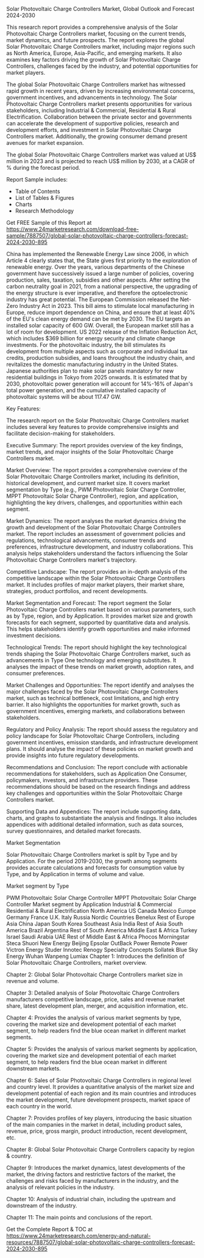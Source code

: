 Solar Photovoltaic Charge Controllers Market, Global Outlook and Forecast 2024-2030

This research report provides a comprehensive analysis of the Solar Photovoltaic Charge Controllers market, focusing on the current trends, market dynamics, and future prospects. The report explores the global Solar Photovoltaic Charge Controllers market, including major regions such as North America, Europe, Asia-Pacific, and emerging markets. It also examines key factors driving the growth of Solar Photovoltaic Charge Controllers, challenges faced by the industry, and potential opportunities for market players.

The global Solar Photovoltaic Charge Controllers market has witnessed rapid growth in recent years, driven by increasing environmental concerns, government incentives, and advancements in technology. The Solar Photovoltaic Charge Controllers market presents opportunities for various stakeholders, including Industrial & Commercial, Residential & Rural Electrification. Collaboration between the private sector and governments can accelerate the development of supportive policies, research and development efforts, and investment in Solar Photovoltaic Charge Controllers market. Additionally, the growing consumer demand present avenues for market expansion.

The global Solar Photovoltaic Charge Controllers market was valued at US$ million in 2023 and is projected to reach US$ million by 2030, at a CAGR of % during the forecast period.

Report Sample includes:
- Table of Contents
- List of Tables & Figures
- Charts
- Research Methodology

Get FREE Sample of this Report at https://www.24marketresearch.com/download-free-sample/7887507/global-solar-photovoltaic-charge-controllers-forecast-2024-2030-895

China has implemented the Renewable Energy Law since 2006, in which Article 4 clearly states that, the State gives first priority to the exploration of renewable energy. Over the years, various departments of the Chinese government have successively issued a large number of policies, covering production, sales, taxation, subsidies and other aspects. After setting the carbon neutrality goal in 2021, from a national perspective, the upgrading of the energy structure is ever imperative, and therefore the optoelectronic industry has great potential. The European Commission released the Net-Zero Industry Act in 2023. This bill aims to stimulate local manufacturing in Europe, reduce import dependence on China, and ensure that at least 40% of the EU's clean energy demand can be met by 2030. The EU targets an installed solar capacity of 600 GW. Overall, the European market still has a lot of room for development. US 2022 release of the Inflation Reduction Act, which includes $369 billion for energy security and climate change investments. For the photovoltaic industry, the bill stimulates its development from multiple aspects such as corporate and individual tax credits, production subsidies, and loans throughout the industry chain, and revitalizes the domestic manufacturing industry in the United States. Japanese authorities plan to make solar panels mandatory for new residential buildings in Tokyo from 2025 onwards. It is estimated that by 2030, photovoltaic power generation will account for 14%-16% of Japan's total power generation, and the cumulative installed capacity of photovoltaic systems will be about 117.47 GW.

Key Features:

The research report on the Solar Photovoltaic Charge Controllers market includes several key features to provide comprehensive insights and facilitate decision-making for stakeholders.

Executive Summary: The report provides overview of the key findings, market trends, and major insights of the Solar Photovoltaic Charge Controllers market.

Market Overview: The report provides a comprehensive overview of the Solar Photovoltaic Charge Controllers market, including its definition, historical development, and current market size. It covers market segmentation by Type (e.g., PWM Photovoltaic Solar Charge Controller, MPPT Photovoltaic Solar Charge Controller), region, and application, highlighting the key drivers, challenges, and opportunities within each segment.

Market Dynamics: The report analyses the market dynamics driving the growth and development of the Solar Photovoltaic Charge Controllers market. The report includes an assessment of government policies and regulations, technological advancements, consumer trends and preferences, infrastructure development, and industry collaborations. This analysis helps stakeholders understand the factors influencing the Solar Photovoltaic Charge Controllers market's trajectory.

Competitive Landscape: The report provides an in-depth analysis of the competitive landscape within the Solar Photovoltaic Charge Controllers market. It includes profiles of major market players, their market share, strategies, product portfolios, and recent developments.

Market Segmentation and Forecast: The report segment the Solar Photovoltaic Charge Controllers market based on various parameters, such as by Type, region, and by Application. It provides market size and growth forecasts for each segment, supported by quantitative data and analysis. This helps stakeholders identify growth opportunities and make informed investment decisions.

Technological Trends: The report should highlight the key technological trends shaping the Solar Photovoltaic Charge Controllers market, such as advancements in Type One technology and emerging substitutes. It analyses the impact of these trends on market growth, adoption rates, and consumer preferences.

Market Challenges and Opportunities: The report identify and analyses the major challenges faced by the Solar Photovoltaic Charge Controllers market, such as technical bottleneck, cost limitations, and high entry barrier. It also highlights the opportunities for market growth, such as government incentives, emerging markets, and collaborations between stakeholders.

Regulatory and Policy Analysis: The report should assess the regulatory and policy landscape for Solar Photovoltaic Charge Controllers, including government incentives, emission standards, and infrastructure development plans. It should analyse the impact of these policies on market growth and provide insights into future regulatory developments.

Recommendations and Conclusion: The report conclude with actionable recommendations for stakeholders, such as Application One Consumer, policymakers, investors, and infrastructure providers. These recommendations should be based on the research findings and address key challenges and opportunities within the Solar Photovoltaic Charge Controllers market.

Supporting Data and Appendices: The report include supporting data, charts, and graphs to substantiate the analysis and findings. It also includes appendices with additional detailed information, such as data sources, survey questionnaires, and detailed market forecasts.

Market Segmentation

Solar Photovoltaic Charge Controllers market is split by Type and by Application. For the period 2019-2030, the growth among segments provides accurate calculations and forecasts for consumption value by Type, and by Application in terms of volume and value.

Market segment by Type

PWM Photovoltaic Solar Charge Controller
MPPT Photovoltaic Solar Charge Controller
Market segment by Application
Industrial & Commercial
Residential & Rural Electrification
North America
US
Canada
Mexico
Europe
Germany
France
U.K.
Italy
Russia
Nordic Countries
Benelux
Rest of Europe
Asia
China
Japan
South Korea
Southeast Asia
India
Rest of Asia
South America
Brazil
Argentina
Rest of South America
Middle East & Africa
Turkey
Israel
Saudi Arabia
UAE
Rest of Middle East & Africa
Phocos
Morningstar
Steca
Shuori New Energy
Beijing Epsolar
OutBack Power
Remote Power
Victron Energy
Studer Innotec
Renogy
Specialty Concepts
Sollatek
Blue Sky Energy
Wuhan Wanpeng
Lumiax
Chapter 1: Introduces the definition of Solar Photovoltaic Charge Controllers, market overview.

Chapter 2: Global Solar Photovoltaic Charge Controllers market size in revenue and volume.

Chapter 3: Detailed analysis of Solar Photovoltaic Charge Controllers manufacturers competitive landscape, price, sales and revenue market share, latest development plan, merger, and acquisition information, etc.

Chapter 4: Provides the analysis of various market segments by type, covering the market size and development potential of each market segment, to help readers find the blue ocean market in different market segments.

Chapter 5: Provides the analysis of various market segments by application, covering the market size and development potential of each market segment, to help readers find the blue ocean market in different downstream markets.

Chapter 6: Sales of Solar Photovoltaic Charge Controllers in regional level and country level. It provides a quantitative analysis of the market size and development potential of each region and its main countries and introduces the market development, future development prospects, market space of each country in the world.

Chapter 7: Provides profiles of key players, introducing the basic situation of the main companies in the market in detail, including product sales, revenue, price, gross margin, product introduction, recent development, etc.

Chapter 8: Global Solar Photovoltaic Charge Controllers capacity by region & country.

Chapter 9: Introduces the market dynamics, latest developments of the market, the driving factors and restrictive factors of the market, the challenges and risks faced by manufacturers in the industry, and the analysis of relevant policies in the industry.

Chapter 10: Analysis of industrial chain, including the upstream and downstream of the industry.

Chapter 11: The main points and conclusions of the report.

Get the Complete Report & TOC at https://www.24marketresearch.com/energy-and-natural-resources/7887507/global-solar-photovoltaic-charge-controllers-forecast-2024-2030-895
